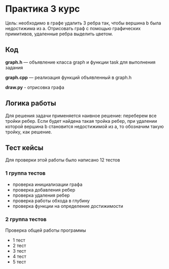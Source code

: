 # Практика 3 курс

Цель: необходимо в графе удалить 3 ребра так, чтобы вершина b была недостижима из a. Отрисовать граф с помощью графических примитивов, удаленные ребра выделить цветом.

## Код

**graph.h** — объявление класса graph и функции task для выполнения задания 

**graph.cpp** — реализация функций объявленный в graph.h

**draw.py** - отрисовка графа

## Логика работы

Для решения задачи применяется наивное решение: переберем все тройки ребер. Если будет найдена такая тройка ребер, при удалении которой вершина b становится недостижимой из a, то обозначим такую тройку, как решение.

## Тест кейсы

Для проверки этой работы было написано 12 тестов

### 1 группа тестов 
* проверка инициализации графа
* проверка добавления ребер
* проверка удаления ребер
* проверка работы обхода в глубину
* проверка функции на определение достижимости 

### 2 группа тестов

Проверка общей работы программы

* 1 тест
* 2 тест
* 3 тест
* 4 тест
* 5 тест 
